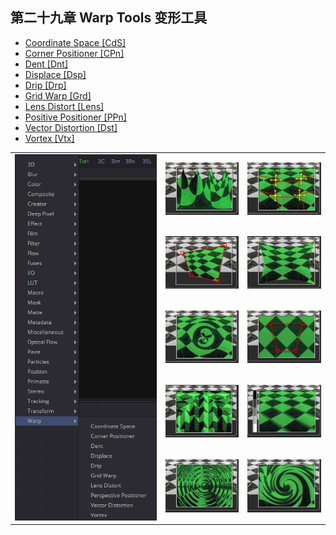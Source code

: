 ## 第二十九章 Warp Tools 变形工具

- [Coordinate Space [CdS]](./Coordinate%20Space%20[CdS].md) 
- [Corner Positioner [CPn]](./Corner%20Positioner%20[CPn].md) 
- [Dent [Dnt]](./Dent%20[Dnt].md) 
- [Displace [Dsp]](./Displace%20[Dsp].md) 
- [Drip [Drp]](./Drip%20[Drp].md) 
- [Grid Warp [Grd]](./Grid%20Warp%20[Grd].md) 
- [Lens Distort [Lens]](./Lens%20Distort%20[Lens].md) 
- [Positive Positioner [PPn]](./Positive%20Positioner%20[PPn].md)
- [Vector Distortion
   [Dst]](./Vector%20Distortion%20[Dst].md) 
- [Vortex [Vtx]](./Vortex%20[Vtx].md)

<table id="img">
  <tr>
	<td rowspan="5"><img src="images/Warp_index.png" alt="Warp_index"></td>
    <td><img src="images/index_CoordinateSpace.jpg" alt="index_CoordinateSpace"></td>
    <td><img src="images/index_GridWarp.jpg" alt="index_GridWarp"></td>
  </tr>
  <tr>
    <td><img src="images/index_CornerPositioner.jpg" alt="index_CornerPositioner"></td>
    <td><img src="images/index_LensDistort.jpg" alt="index_LensDistort"></td>
  </tr>
  <tr>
    <td><img src="images/index_Dent.jpg" alt="index_Dent"></td>
    <td><img src="images/index_PerspectivePositioner.jpg" alt="index_PerspectivePositioner"></td>
  </tr>
  <tr>
    <td><img src="images/index_Displace.jpg" alt="index_Displace"></td>
    <td><img src="images/index_VectorDistort.jpg" alt="index_VectorDistort"></td>
  </tr>
  <tr>
    <td><img src="images/index_Drip.jpg" alt="index_Drip"></td>
    <td><img src="images/index_Vortex.jpg" alt="index_Vortex"></td>
  </tr>
</table>

